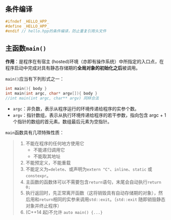 ## 条件编译
```cpp
#ifndef _HELLO_HPP_
#define _HELLO_HPP_
#endif // hello.hpp的条件编译，防止重复引用头文件

```
## 主函数`main()`

**作用**：是程序在有宿主 (hosted)环境（亦即有操作系统）中所指定的入口点，在程序启动中完成对具有静态存储期的**全局对象的初始化之后**被调用。

`main()`应当有下列形式之一：
```cpp
int main(){ body }
int main(int argc, char* argv[]){ body } 
//int main(int argc, char** argv) 同样合法
```
- `argc`：非负数，表示从程序运行的环境传递给程序的实参个数。
- `argv`：指针数组，表示从执行环境传递给程序的若干参数，指向包含 argc + 1 个指针的数组的首元素。数组最后元素为空指针。

`main`函数具有几项特殊性质：
> 1. 不能在程序的任何地方使用它
>    - 不能递归调用它
>    - 不能取其地址
> 2. 不能预定义，不能重载
> 3. 不能定义为`=delete`、或声明为`extern "C"`、`inline`、`static` 或 `constexpr`。
> 4. 主函数的函数体可以不需要包含`return`语句，末尾会自动执行`return 0;`
> 5. 执行返回时，先正常离开函数（这将销毁具有自动存储期的对象），然后用和`return`相同的实参来调用`std::exit`。（`std::exit` 随即销毁静态对象并终止程序）
> 6. (C++14 起)不允许 `auto main() {...}`
